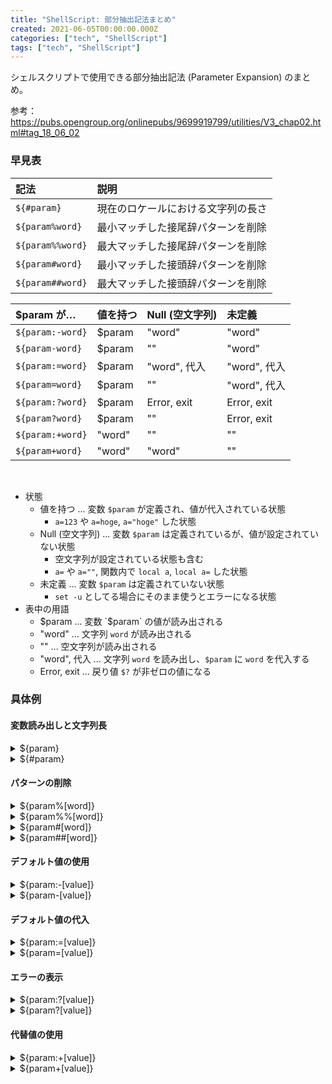 ```yaml
---
title: "ShellScript: 部分抽出記法まとめ"
created: 2021-06-05T00:00:00.000Z
categories: ["tech", "ShellScript"]
tags: ["tech", "ShellScript"]
---
```


シェルスクリプトで使用できる部分抽出記法 (Parameter Expansion) のまとめ。

参考： https://pubs.opengroup.org/onlinepubs/9699919799/utilities/V3_chap02.html#tag_18_06_02


### 早見表

| 記法             | 説明                                     |
|:-----------------|:-----------------------------------------|
| `${#param}`      | 現在のロケールにおける文字列の長さ       |
| `${param%word}`  | 最小マッチした接尾辞パターンを削除       |
| `${param%%word}` | 最大マッチした接尾辞パターンを削除       |
| `${param#word}`  | 最小マッチした接頭辞パターンを削除       |
| `${param##word}` | 最大マッチした接頭辞パターンを削除       |

| $param が…       | 値を持つ  | Null (空文字列) | 未定義       |
|:-----------------|:----------|:----------------|:-------------|
| `${param:-word}` | $param    | "word"          | "word"       |
| `${param-word}`  | $param    | ""              | "word"       |
| `${param:=word}` | $param    | "word", 代入    | "word", 代入 |
| `${param=word}`  | $param    | ""              | "word", 代入 |
| `${param:?word}` | $param    | Error, exit     | Error, exit  |
| `${param?word}`  | $param    | ""              | Error, exit  |
| `${param:+word}` | "word"    | ""              | ""           |
| `${param+word}`  | "word"    | "word"          | ""           |

<br>

- 状態
  - 値を持つ ... 変数 `$param` が定義され、値が代入されている状態
    - `a=123` や `a=hoge`, `a="hoge"` した状態
  - Null (空文字列) ... 変数 `$param` は定義されているが、値が設定されていない状態
    - 空文字列が設定されている状態も含む
    - `a=` や `a=""`, 関数内で `local a`, `local a=` した状態
  - 未定義 ... 変数 `$param` は定義されていない状態
    - `set -u` としてる場合にそのまま使うとエラーになる状態
- 表中の用語
  - $param ... 変数 `$param` の値が読み出される
  - "word" ... 文字列 `word` が読み出される
  - "" ... 空文字列が読み出される
  - "word", 代入 ... 文字列 `word` を読み出し、`$param` に `word` を代入する
  - Error, exit ... 戻り値 `$?` が非ゼロの値になる


### 具体例

#### 変数読み出しと文字列長

<details>
<summary>${param}</summary>
<div>

```sh
a=123
b=    # b="" でも同じ

echo "A=$a"
echo "B=$b"
echo "C=$c"
```

上記スクリプトを `sample.sh` として保存し、実行した結果は以下のとおり。
<br>
（他の例でも同様のファイル名で保存・実行した結果を載せてます）

```sh
$ /bin/bash sample.sh
A=123
B=
C=

$ /bin/bash -eu sample.sh
A=123
B=
sample.sh: line 6: c: unbound variable
```

</div>
</details>


<details>
<summary>${#param}</summary>
<div>

- `$param` の文字列の長さを読み出す
- `$param` が `*` または `@` の場合、展開結果は不定
- `$param` が未定義で、かつ `-u` が有効な場合、展開は失敗する

```sample.sh
a=abc
b=あいうえお
c=

echo "A(${#a}) ... ${a}"
echo "B(${#b}) ... ${b}"
echo "C(${#c}) ... ${c}"
echo "D(${#d}) ... ${d}"
```

```sh
$ /bin/bash sample.sh
A(3) ... abc
B(5) ... あいうえお
C(0) ...
D(0) ...

$ /bin/bash -eu sample.sh
A(3) ... abc
B(5) ... あいうえお
C(0) ...
sample.sh: line 8: d: unbound variable
```

</div>
</details>


#### パターンの削除

<details>
<summary>${param%[word]}</summary>
<div>

- `$param` に格納された文字列から、最小マッチした接尾辞パターン `[word]` を削除した文字列を生成する
- `[word]` 部を展開したパターンでマッチを行う
- `[word]` は、引用符で囲まれてない `%` から始まってはいけない

```sample.sh
f1=sample.log
f2=sample.log.zip
f3=/var/log/sample.log

echo "${f1} --> ${f1%.*}"
echo "${f2} --> ${f2%.*}"
echo "${f3} --> ${f3%/*}"
```

```sh
$ /bin/bash sample.sh
sample.log --> sample
sample.log.zip --> sample.log
/var/log/sample.log --> /var/log
```

</div>
</details>


<details>
<summary>${param%%[word]}</summary>
<div>

- `$param` に格納された文字列から、最大マッチした接尾辞パターン `[word]` を削除した文字列を生成する
- `[word]` 部を展開したパターンでマッチを行う
- `[word]` は、引用符で囲まれてない `%` から始まってはいけない

```sample.sh
f1=sample.log
f2=sample.log.zip

echo "${f1} --> ${f1%%.*}"
echo "${f2} --> ${f2%%.*}"
```

```sh
$ /bin/bash sample.sh
sample.log --> sample
sample.log.zip --> sample
```

</div>
</details>


<details>
<summary>${param#[word]}</summary>
<div>

- `$param` に格納された文字列から、最小マッチした接頭辞パターン `[word]` を削除した文字列を生成する
- `[word]` 部を展開したパターンでマッチを行う
- `[word]` は、引用符で囲まれてない `#` から始まってはいけない

```sample.sh
f1=sample.log
f2=sample.log.zip

echo "${f1} --> ${f1#*.}"
echo "${f2} --> ${f2#*.}"
```

```sh
$ /bin/bash sample.sh
sample.log --> log
sample.log.zip --> log.zip
```

</div>
</details>


<details>
<summary>${param##[word]}</summary>
<div>

- `$param` に格納された文字列から、最大マッチした接頭辞パターン `[word]` を削除した文字列を生成する
- `[word]` 部を展開したパターンでマッチを行う
- `[word]` は、引用符で囲まれてない `#` から始まってはいけない

```sample.sh
f1=sample.log
f2=sample.log.zip
f3=/var/log/sample.log

echo "${f1} --> ${f1##*.}"
echo "${f2} --> ${f2##*.}"
echo "${f3} --> ${f3##*/}"
```

```sh
$ /bin/bash sample.sh
sample.log --> log
sample.log.zip --> zip
/var/log/sample.log --> sample.log
```

</div>
</details>


#### デフォルト値の使用

<details>
<summary>${param:-[value]}</summary>
<div>

- デフォルト値を使用する
- `$param` に値が設定されている場合、その値が読み出される
- `$param` が未定義または Null (空文字列) の場合、`[value]` 部に指定したデフォルト値が読み出される
  - `[value]` 部が省略された場合、空文字列が読み出される

```sample.sh
a=123
b=

echo "A=${a:-word}"
echo "B=${b:-word}"
echo "C=${c:-word}"
```

```sh
$ /bin/bash sample.sh
A=123
B=word
C=word

$ /bin/bash -eu sample.sh
A=123
B=word
C=word
```

</div>
</details>


<details>
<summary>${param-[value]}</summary>
<div>

- デフォルト値を使用する
- `$param` に値が設定されている場合、その値が読み出される
- `$param` が Null (空文字列) の場合、空文字列が読み出される
- `$param` が未定義の場合、`[value]` 部に指定したデフォルト値が読み出される
  - `[word]` 部が省略された場合、空文字列が読み出される

```sample.sh
a=123
b=

echo "A=${a-word}"
echo "B=${b-word}"
echo "C=${c-word}"
```

```sh
$ /bin/bash sample.sh
A=123
B=
C=word

$ /bin/bash -eu sample.sh
A=123
B=
C=word
```

</div>
</details>


#### デフォルト値の代入

<details>
<summary>${param:=[value]}</summary>
<div>

- デフォルト値を代入する
- `$param` に値が設定されている場合、その値が読み出される
- `$param` が未定義または Null (空文字列) の場合、
  - `$param` に `[value]` 部に指定したデフォルト値を代入する
    - `$param` が未定義の場合、定義される
  - `[value]` 部が省略された場合、デフォルト値の代わりに空文字列が使用される
- この方法で代入できるのは変数に対してのみ
  - 位置パラメータや特殊パラメータには代入できない

```sample.sh
a=123
b=

echo "A=${a:=word}"
echo "B=${b:=word}"
echo "C=${c:=word}"
echo "-----"
echo "A=${a}"
echo "B=${b}"
echo "C=${c}"
```

```sh
$ /bin/bash sample.sh
A=123
B=word
C=word
-----
A=123
B=word
C=word

$ /bin/bash -eu sample.sh
A=123
B=word
C=word
-----
A=123
B=word
C=word
```

</div>
</details>


<details>
<summary>${param=[value]}</summary>
<div>

- デフォルト値を代入する
- `$param` に値が設定されている場合、その値が読み出される
- `$param` が Null (空文字列) の場合、空文字列が読み出される
- `$param` が未定義の場合、
  - `$param` を定義し、 `[value]` 部に指定したデフォルト値を代入する
  - `[value]` 部が省略された場合、空文字列が読み出される
- この方法で代入できるのは変数に対してのみ
  - 位置パラメータや特殊パラメータには代入できない

```sample.sh
a=123
b=

echo "A=${a=word}"
echo "B=${b=word}"
echo "C=${c=word}"
echo "-----"
echo "A=${a}"
echo "B=${b}"
echo "C=${c}"
```

```sh
$ /bin/bash sample.sh
A=123
B=
C=word
-----
A=123
B=
C=word

$ /bin/bash -eu sample.sh
A=123
B=
C=word
-----
A=123
B=
C=word
```

</div>
</details>


#### エラーの表示

<details>
<summary>${param:?[value]}</summary>
<div>

- 未定義または Null (空文字列) の場合、エラーを表示する
- `$param` に値が設定されている場合、その値が読み出される
- `$param` が未定義または Null (空文字列) の場合、 `[value]` を展開した値を標準エラーに書き出し、 0 以外の終了ステータスでシェルを終了する
  - `[value]` 部が省略された場合は、未設定であることを示すメッセージが書き出される

```sample.sh
a=123
b=

echo "A=${a:?word}"
echo "B=${b:?word}"
echo "C=${c:?word}"
```

```sh
$ /bin/bash sample.sh
A=123
sample.sh: line 5: b: word

$ /bin/bash -eu sample.sh
A=123
sample.sh: line 5: b: word
```

</div>
</details>


<details>
<summary>${param?[value]}</summary>
<div>

- 未定義の場合、エラーを表示する
- `$param` に値が設定されている場合、その値が読み出される
- `$param` が Null (空文字列) の場合、空文字列が読み出される
- `$param` が未定義の場合、 `[value]` を展開した値を標準エラーに書き出し、 0 以外の終了ステータスでシェルを終了する
  - `[value]` 部が省略された場合は、未設定であることを示すメッセージが書き出される

```sample.sh
a=123
b=

echo "A=${a?word}"
echo "B=${b?word}"
echo "C=${c?word}"
```

```sh
$ /bin/bash sample.sh
A=123
B=
sample.sh: line 6: c: word

$ /bin/bash -eu sample.sh
A=123
B=
sample.sh: line 6: c: word
```

</div>
</details>


#### 代替値の使用

<details>
<summary>${param:+[value]}</summary>
<div>

- 代替値を使用する
- `$param` に値が設定されている場合、`[value]` 部に指定した値を読み出す
  - `[value]` 部が省略された場合、空文字列が使用される
- `$param` が未定義または Null (空文字列) の場合、Null (空文字列) を代入する

```sample.sh
a=123
b=

echo "A=${a:+word}"
echo "B=${b:+word}"
echo "C=${c:+word}"
echo "------"
echo "A=${a}"
echo "B=${b}"
echo "C=${c}"
```

```sh
$ /bin/bash sample.sh
A=word
B=
C=
------
A=123
B=
C=

$ /bin/bash -eu sample.sh
A=word
B=
C=
------
A=123
B=
sample.sh: line 10: c: unbound variable
```

</div>
</details>


<details>
<summary>${param+[value]}</summary>
<div>

- 代替値を使用する
- `$param` に値が設定されているか Null (空文字列) の場合、`[value]` 部に指定した値を読み出す
  - `[value]` 部が省略された場合、空文字列が使用される
- `$param` が未定義の場合、Null (空文字列) を代入する

```sample.sh
a=123
b=

echo "A=${a+word}"
echo "B=${b+word}"
echo "C=${c+word}"
echo "------"
echo "A=${a}"
echo "B=${b}"
echo "C=${c}"
```

```sh
$ /bin/bash sample.sh
A=word
B=word
C=
------
A=123
B=
C=

$ /bin/bash -eu sample.sh
A=word
B=word
C=
------
A=123
B=
sample.sh: line 10: c: unbound variable
```

</div>
</details>


